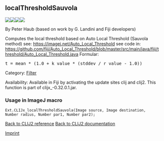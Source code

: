 ## localThresholdSauvola
<img src="images/mini_empty_logo.png"/><img src="images/mini_empty_logo.png"/><img src="images/mini_clijx_logo.png"/><img src="images/mini_empty_logo.png"/>

By Peter Haub (based on work by G. Landini and Fiji developers)

Computes the local threshold based on 
 Auto Local Threshold (Sauvola method) see: https://imagej.net/Auto_Local_Threshold 
 see code in: 
 https://github.com/fiji/Auto_Local_Threshold/blob/master/src/main/java/fiji/threshold/Auto_Local_Threshold.java 
 Formular: 
<pre>t = mean * (1.0 + k_value * (stddev / r_value - 1.0)) </pre>

Category: [Filter](https://clij.github.io/clij2-docs/reference__filter)

Availability: Available in Fiji by activating the update sites clij and clij2.
This function is part of clijx_-0.32.0.1.jar.

### Usage in ImageJ macro
```
Ext.CLIJx_localThresholdSauvola(Image source, Image destination, Number radius, Number par1, Number par2);
```


[Back to CLIJ2 reference](https://clij.github.io/clij2-docs/reference)
[Back to CLIJ2 documentation](https://clij.github.io/clij2-docs)

[Imprint](https://clij.github.io/imprint)
